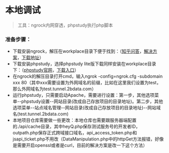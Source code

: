 # 本地调试

> 工具：ngrock内网穿透，phpstudy执行php脚本

### 准备步骤：

- 下载安装ngrock，解压在workplace目录下便于找到：（[知乎问答](https://www.zhihu.com/question/25456655)，[解决方案](http://ngrok.2bdata.com/)，[下载地址](https://pan.baidu.com/s/1i4QYcnV)）
- 下载安装phpstudy，选择phpstudy lite版下载同样安装在workplace目录下：（[phpstudy官网](http://www.phpstudy.net/)，[下载入口](http://www.phpstudy.net/a.php/208.html)）
- 在ngrock的解压目录打开cmd，输入ngrok -config=ngrok.cfg -subdomain xxx 80（其中xxx需要设置为外网域名的前缀，比如在这里我们设置为test，那么外网域名为test.tunnel.2bdata.com）
- 运行phpstudy，只需要启动Apache，需要进行设置：第一步，其他选项菜单--phpstudy设置--网站目录(改成自己存放项目的目录地址)。第二步，其他选项菜单--站点域名管理--网站目录(改成自己存放项目的目录地址)--网站域名(test.tunnel.2bdata.com)
- 本地项目仓库需要做一些更改：本地仓库也需要跟服务器端配置的./api/cache目录，其中heyQ.php保存测试服务号的开发者ID，outpath.php保存正式跨域接口域名，api_access_token.php和jsapi_ticket.php不用改（DataManipulation.php中的httpGet方法报错，好像是需要开启openssl或者是curl，目前的解决方案是改一下这个方法）
